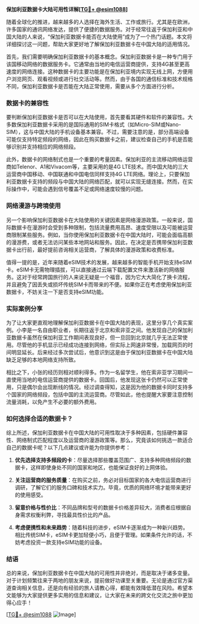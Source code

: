 **保加利亚数据卡大陆可用性详解[[TG💪+ @esim1088](https://t.me/s/esim1088)]**

随着全球化的推进，越来越多的人选择在海外生活、工作或旅行。尤其是在欧洲，许多国家的通讯网络发达，提供了便捷的数据服务。对于经常往返于保加利亚和中国大陆的人来说，“保加利亚数据卡能否在大陆使用”成为了一个热门话题。本文将详细探讨这一问题，帮助大家更好地了解保加利亚数据卡在中国大陆的适用情况。

首先，我们需要明确保加利亚数据卡的基本概念。保加利亚数据卡是一种专门用于该国移动网络的数据服务卡。它通常由当地的电信运营商提供，支持4G甚至更高速度的网络连接。这种数据卡的主要功能是在保加利亚境内实现无线上网，方便用户浏览网页、观看视频或进行社交活动等。然而，由于各国的通信标准和技术规格不同，保加利亚数据卡是否能在大陆正常使用，需要从多个方面进行分析。

### 数据卡的兼容性

要判断保加利亚数据卡是否可以在大陆使用，首先要看其硬件和软件的兼容性。大多数保加利亚数据卡采用的是国际通用的SIM卡格式（如Micro-SIM或Nano-SIM），这与中国大陆的手机设备基本兼容。不过，需要注意的是，部分高端设备可能仅支持特定频段的网络，因此在购买数据卡之前，建议检查自己的手机是否能够识别并支持相应的网络频段。

此外，数据卡的网络制式也是一个重要的考量因素。保加利亚的主流移动网络运营商如Telenor、A1和Vivacom等，主要采用的是4G LTE技术。而中国大陆的三大运营商中国移动、中国联通和中国电信同样支持4G LTE网络。理论上，只要保加利亚数据卡支持的频段与中国大陆的网络匹配，就可以实现无缝连接。然而，在实际操作中，可能会遇到信号覆盖不足或网络速度较慢的问题。

### 网络漫游与跨境使用

另一个影响保加利亚数据卡在大陆使用的关键因素是网络漫游政策。一般来说，国际数据卡在漫游时会受到多种限制，包括流量费用高昂、速度受限以及可能被运营商限制某些服务。例如，当你使用保加利亚数据卡在中国大陆时，可能会面临高额的漫游费，或者无法访问某些本地网站和服务。因此，在决定是否携带保加利亚数据卡出行前，最好提前咨询相关运营商，了解具体的漫游政策和收费标准。

值得一提的是，近年来随着eSIM技术的发展，越来越多的智能手机开始支持eSIM卡。eSIM卡无需物理插拔，可以直接通过云端下载配置文件来激活新的网络服务。这对于经常跨国旅行的人来说无疑是一个福音，因为它大大简化了换卡流程，并且避免了因丢失或损坏传统SIM卡而带来的不便。如果你正在考虑使用保加利亚数据卡，不妨关注一下是否支持eSIM功能。

### 实际案例分享

为了让大家更直观地理解保加利亚数据卡在中国大陆的表现，这里分享几个真实案例。小李是一名自由职业者，长期往返于北京和索非亚之间。他发现自己的保加利亚数据卡虽然在保加利亚工作期间表现良好，但一旦回到北京就几乎无法正常使用。尽管他的手机显示已经成功连接到网络，但实际上网速非常慢，加载网页的时间明显延长。后来经过多次尝试后，他意识到这是由于保加利亚数据卡在中国大陆缺乏足够的本地网络支持所致。

相比之下，小张的经历则相对顺利得多。作为一名留学生，他在索非亚学习期间一直使用当地的电信运营商提供的数据卡。回国后，他发现这张卡仍然可以正常使用，只是偶尔会出现断线的情况。经过调查得知，这是因为他的数据卡同时支持多个国家的网络频段，包括中国的主流运营商。尽管如此，他也提醒大家要注意控制流量消耗，以免产生不必要的额外费用。

### 如何选择合适的数据卡？

综上所述，保加利亚数据卡在中国大陆的可用性取决于多种因素，包括硬件兼容性、网络制式匹配程度以及运营商的漫游政策等。那么，究竟该如何挑选一款适合自己的数据卡呢？以下几点建议或许能为你提供参考：

1. **优先选择支持多频段的卡**：尽量选择那些覆盖范围广、支持多种网络频段的数据卡，这样即使身处不同的国家和地区，也能保证良好的上网体验。
   
2. **关注运营商的服务质量**：在购买之前，务必对目标国家的各大电信运营商进行调研，了解它们的服务口碑和技术实力。毕竟，优质的网络环境才能带来更好的使用感受。

3. **留意价格与性价比**：不同品牌和型号的数据卡价格差异较大，消费者应根据自身需求权衡利弊，寻找最具性价比的产品。

4. **考虑便携性和未来趋势**：随着科技的进步，eSIM卡逐渐成为一种新兴趋势。相比传统SIM卡，eSIM卡更加轻便小巧，且便于管理。如果条件允许的话，不妨考虑投资一款支持eSIM功能的设备。

### 结语

总的来说，保加利亚数据卡在中国大陆的可用性并非绝对，而是取决于诸多变量。对于计划频繁往来于两地的朋友来说，提前做好功课至关重要。无论是通过官方渠道查询相关信息，还是向有经验的旅人请教心得，都能有效降低潜在风险。希望本文能够为大家提供更多实用的信息和建议，让大家在未来的跨文化交流之旅中更加得心应手！

[[TG💪+ @esim1088](https://t.me/s/esim1088) ![Image](https://i.postimg.cc/4NQfJmqS/Snipaste-2025-05-13-00-14-12.png)]